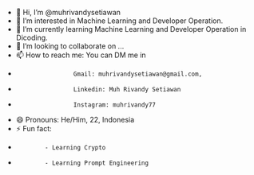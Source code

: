 - 👋 Hi, I’m @muhrivandysetiawan
- 👀 I’m interested in Machine Learning and Developer Operation.
- 🌱 I’m currently learning Machine Learning and Developer Operation in Dicoding.
- 💞️ I’m looking to collaborate on ...
- 📫 How to reach me: You can DM me in
-                     Gmail: muhrivandysetiawan@gmail.com,
-                     Linkedin: Muh Rivandy Setiawan
-                     Instagram: muhrivandy77
- 😄 Pronouns: He/Him, 22, Indonesia
- ⚡ Fun fact:
-             - Learning Crypto
-             - Learning Prompt Engineering

<!---
muhrivandysetiawan/muhrivandysetiawan is a ✨ special ✨ repository because its `README.md` (this file) appears on your GitHub profile.
You can click the Preview link to take a look at your changes.
--->
